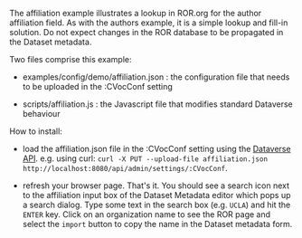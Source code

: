 The affiliation example illustrates a lookup in ROR.org for the author affiliation field. As with the authors example, it is a simple lookup and fill-in solution. Do not expect changes in the ROR database to be propagated in the Dataset metadata.

Two files comprise this example:

- examples/config/demo/affiliation.json : the configuration file that needs to be uploaded in the :CVocConf setting

- scripts/affiliation.js : the Javascript file that modifies standard Dataverse behaviour

How to install:

- load the affiliation.json file in the :CVocConf setting using the [Dataverse API](https://guides.dataverse.org/en/latest/installation/config.html?highlight=cvocconf). e.g. using curl: `curl -X PUT --upload-file affiliation.json http://localhost:8080/api/admin/settings/:CVocConf`.

- refresh your browser page. That's it. You should see a search icon next to the affiliation input box of the Dataset Metadata editor which pops up a search dialog. Type some text in the search box (e.g. `UCLA`) and hit the `ENTER` key. Click on an organization name to see the ROR page and select the `import` button to copy the name in the Dataset metadata form.

